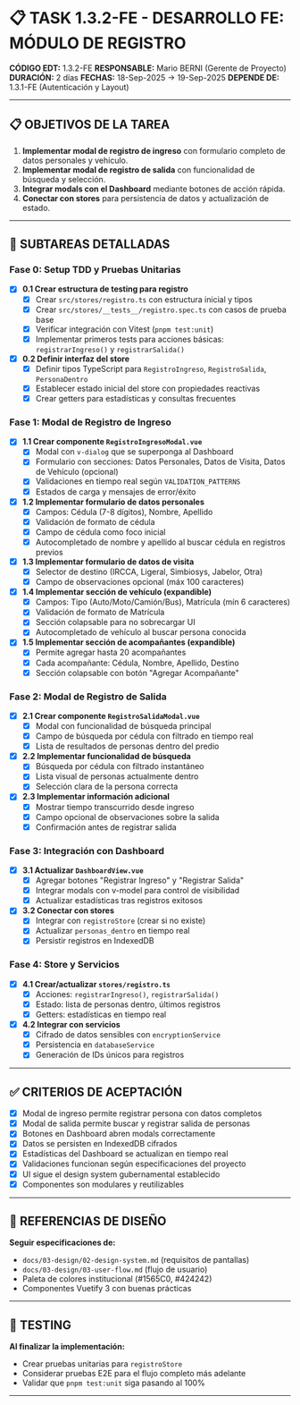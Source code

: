 # 📋 TASK 1.3.2-FE - DESARROLLO FE: MÓDULO DE REGISTRO

**CÓDIGO EDT:** 1.3.2-FE
**RESPONSABLE:** Mario BERNI (Gerente de Proyecto)
**DURACIÓN:** 2 días
**FECHAS:** 18-Sep-2025 → 19-Sep-2025
**DEPENDE DE:** 1.3.1-FE (Autenticación y Layout)

---

## 📋 OBJETIVOS DE LA TAREA

1. **Implementar modal de registro de ingreso** con formulario completo de datos personales y vehículo.
2. **Implementar modal de registro de salida** con funcionalidad de búsqueda y selección.
3. **Integrar modals con el Dashboard** mediante botones de acción rápida.
4. **Conectar con stores** para persistencia de datos y actualización de estado.

---

## 🚀 SUBTAREAS DETALLADAS

### Fase 0: Setup TDD y Pruebas Unitarias

- [x] **0.1 Crear estructura de testing para registro**
  - [x] Crear `src/stores/registro.ts` con estructura inicial y tipos
  - [x] Crear `src/stores/__tests__/registro.spec.ts` con casos de prueba base
  - [x] Verificar integración con Vitest (`pnpm test:unit`)
  - [x] Implementar primeros tests para acciones básicas: `registrarIngreso()` y `registrarSalida()`

- [x] **0.2 Definir interfaz del store**
  - [x] Definir tipos TypeScript para `RegistroIngreso`, `RegistroSalida`, `PersonaDentro`
  - [x] Establecer estado inicial del store con propiedades reactivas
  - [x] Crear getters para estadísticas y consultas frecuentes

### Fase 1: Modal de Registro de Ingreso

- [x] **1.1 Crear componente `RegistroIngresoModal.vue`**
  - [x] Modal con `v-dialog` que se superponga al Dashboard
  - [x] Formulario con secciones: Datos Personales, Datos de Visita, Datos de Vehículo (opcional)
  - [x] Validaciones en tiempo real según `VALIDATION_PATTERNS`
  - [x] Estados de carga y mensajes de error/éxito

- [x] **1.2 Implementar formulario de datos personales**
  - [x] Campos: Cédula (7-8 dígitos), Nombre, Apellido
  - [x] Validación de formato de cédula
  - [x] Campo de cédula como foco inicial
  - [x] Autocompletado de nombre y apellido al buscar cédula en registros previos

- [x] **1.3 Implementar formulario de datos de visita**
  - [x] Selector de destino (IRCCA, Ligeral, Simbiosys, Jabelor, Otra)
  - [x] Campo de observaciones opcional (máx 100 caracteres)

- [x] **1.4 Implementar sección de vehículo (expandible)**
  - [x] Campos: Tipo (Auto/Moto/Camión/Bus), Matrícula (mín 6 caracteres)
  - [x] Validación de formato de Matrícula
  - [x] Sección colapsable para no sobrecargar UI
  - [x] Autocompletado de vehículo al buscar persona conocida

- [x] **1.5 Implementar sección de acompañantes (expandible)**
  - [x] Permite agregar hasta 20 acompañantes
  - [x] Cada acompañante: Cédula, Nombre, Apellido, Destino
  - [x] Sección colapsable con botón "Agregar Acompañante"

### Fase 2: Modal de Registro de Salida

- [x] **2.1 Crear componente `RegistroSalidaModal.vue`**
  - [x] Modal con funcionalidad de búsqueda principal
  - [x] Campo de búsqueda por cédula con filtrado en tiempo real
  - [x] Lista de resultados de personas dentro del predio

- [x] **2.2 Implementar funcionalidad de búsqueda**
  - [x] Búsqueda por cédula con filtrado instantáneo
  - [x] Lista visual de personas actualmente dentro
  - [x] Selección clara de la persona correcta

- [x] **2.3 Implementar información adicional**
  - [x] Mostrar tiempo transcurrido desde ingreso
  - [x] Campo opcional de observaciones sobre la salida
  - [x] Confirmación antes de registrar salida

### Fase 3: Integración con Dashboard

- [x] **3.1 Actualizar `DashboardView.vue`**
  - [x] Agregar botones "Registrar Ingreso" y "Registrar Salida"
  - [x] Integrar modals con v-model para control de visibilidad
  - [x] Actualizar estadísticas tras registros exitosos

- [x] **3.2 Conectar con stores**
  - [x] Integrar con `registroStore` (crear si no existe)
  - [x] Actualizar `personas_dentro` en tiempo real
  - [x] Persistir registros en IndexedDB

### Fase 4: Store y Servicios

- [x] **4.1 Crear/actualizar `stores/registro.ts`**
  - [x] Acciones: `registrarIngreso()`, `registrarSalida()`
  - [x] Estado: lista de personas dentro, últimos registros
  - [x] Getters: estadísticas en tiempo real

- [x] **4.2 Integrar con servicios**
  - [x] Cifrado de datos sensibles con `encryptionService`
  - [x] Persistencia en `databaseService`
  - [x] Generación de IDs únicos para registros

---

## ✅ CRITERIOS DE ACEPTACIÓN

- [x] Modal de ingreso permite registrar persona con datos completos
- [x] Modal de salida permite buscar y registrar salida de personas
- [x] Botones en Dashboard abren modals correctamente
- [x] Datos se persisten en IndexedDB cifrados
- [x] Estadísticas del Dashboard se actualizan en tiempo real
- [x] Validaciones funcionan según especificaciones del proyecto
- [x] UI sigue el design system gubernamental establecido
- [x] Componentes son modulares y reutilizables

---

## 🎨 REFERENCIAS DE DISEÑO

**Seguir especificaciones de:**
- `docs/03-design/02-design-system.md` (requisitos de pantallas)
- `docs/03-design/03-user-flow.md` (flujo de usuario)
- Paleta de colores institucional (#1565C0, #424242)
- Componentes Vuetify 3 con buenas prácticas

---

## 🧪 TESTING

**Al finalizar la implementación:**
- Crear pruebas unitarias para `registroStore`
- Considerar pruebas E2E para el flujo completo más adelante
- Validar que `pnpm test:unit` siga pasando al 100%

---
